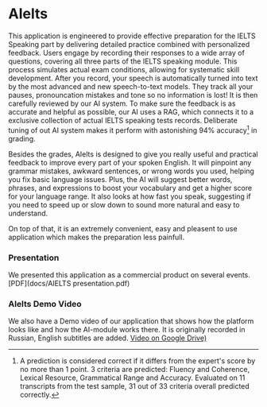 # AIelts

This application is engineered to provide effective preparation for the IELTS Speaking part by delivering detailed practice combined with personalized feedback.
Users engage by recording their responses to a wide array of questions, covering all three parts of the IELTS speaking module. This process simulates actual exam conditions, allowing for systematic skill development. 
After you record, your speech is automatically turned into text by the most advanced and new speech-to-text models. They track all your pauses, pronouncation mistakes and tone so no information is lost! It is then carefully reviewed by our AI system. To make sure the feedback is as accurate and helpful as possible, our AI uses a RAG, which connects it to a exclusive collection of actual IELTS speaking tests records. Deliberate tuning of out AI system makes it perform with astonishing 94% accuracy[^1] in grading. 


Besides the grades, AIelts is designed to give you really useful and practical feedback to improve every part of your spoken English. It will pinpoint any grammar mistakes, awkward sentences, or wrong words you used, helping you fix basic language issues.  Plus, the AI will suggest better words, phrases, and expressions to boost your vocabulary and get a higher score for your language range. It also looks at how fast you speak, suggesting if you need to speed up or slow down to sound more natural and easy to understand.

On top of that, it is an extremely convenient, easy and pleasent to use application which makes the preparation less painfull.



[^1]:A prediction is considered correct if it differs from the expert's score by no more than 1 point. 3 criteria are predicted: Fluency and Coherence, Lexical Resource, Grammatical Range and Accuracy. Evaluated on 11 transcripts from the test sample, 31 out of 33 criteria overall predicted correctly.


### Presentation 
We presented this application as a commercial product on several events. 
[PDF](docs/AIELTS presentation.pdf)

### AIelts Demo Video 
We also have a Demo video of our application that shows how the platform looks like and how the AI-module works there. 
It is originally recorded in Russian, English subtitles are added. 
[Video on Google Drive)](https://drive.google.com/file/d/1BUK7K1PCm470ajwsRx5QvEnTjSiQWDM9/view?usp=sharing)